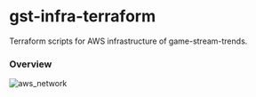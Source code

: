 # gst-infra-terraform
Terraform scripts for AWS infrastructure of game-stream-trends.

### Overview
![aws_network](https://github.com/user-attachments/assets/3bb0ee4f-66e3-48d7-9d0d-d8db522a5cbc)
